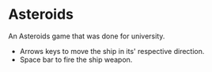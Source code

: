 # Asteroids

An Asteroids game that was done for university.

- Arrows keys to move the ship in its' respective direction.  
- Space bar to fire the ship weapon.
